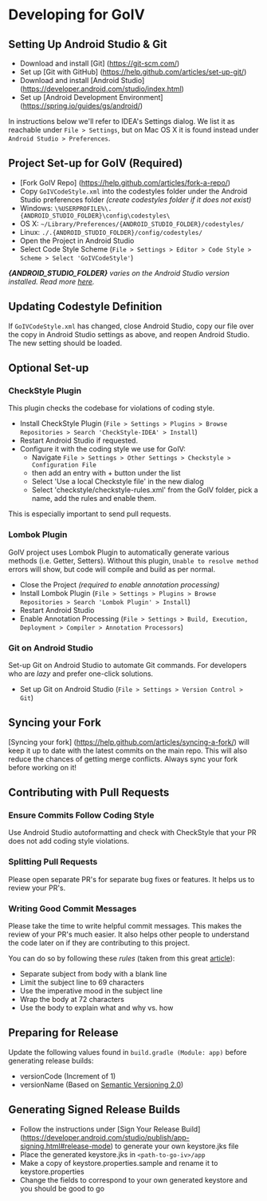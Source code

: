 # Developing for GoIV

## Setting Up Android Studio & Git
* Download and install [Git] (https://git-scm.com/)
* Set up [Git with GitHub] (https://help.github.com/articles/set-up-git/)
* Download and install [Android Studio] (https://developer.android.com/studio/index.html)
* Set up [Android Development Environment] (https://spring.io/guides/gs/android/)

In instructions below we'll refer to IDEA's Settings dialog. We list it as
reachable under `File > Settings`, but on Mac OS X it is found instead under
`Android Studio > Preferences`.

## Project Set-up for GoIV (Required)
* [Fork GoIV Repo] (https://help.github.com/articles/fork-a-repo/)
* Copy `GoIVCodeStyle.xml` into the codestyles folder under the Android Studio preferences folder *(create codestyles folder if it does not exist)*
 *  Windows: `\%USERPROFILE%\.{ANDROID_STUDIO_FOLDER}\config\codestyles\`
 *  OS X: `~/Library/Preferences/{ANDROID_STUDIO_FOLDER}/codestyles/`
 *  Linux: `./.{ANDROID_STUDIO_FOLDER}/config/codestyles/`
* Open the Project in Android Studio
* Select Code Style Scheme (`File > Settings > Editor > Code Style > Scheme > Select 'GoIVCodeStyle'`)

*__{ANDROID_STUDIO_FOLDER}__ varies on the Android Studio version installed. Read more [here](http://tools.android.com/tech-docs/configuration).*

## Updating Codestyle Definition
If `GoIVCodeStyle.xml` has changed, close Android Studio, copy our file over the copy in Android Studio settings as above, and reopen Android Studio. The new setting should be loaded.

## Optional Set-up

### CheckStyle Plugin
This plugin checks the codebase for violations of coding style.
* Install CheckStyle Plugin (`File > Settings > Plugins > Browse Repositories > Search 'CheckStyle-IDEA' > Install`)
* Restart Android Studio if requested.
* Configure it with the coding style we use for GoIV:
  - Navigate `File > Settings > Other Settings > Checkstyle > Configuration File`
  - then add an entry with + button under the list
  - Select 'Use a local Checkstyle file' in the new dialog
  - Select 'checkstyle/checkstyle-rules.xml' from the GoIV folder, pick a name,
    add the rules and enable them.

This is especially important to send pull requests.

### Lombok Plugin
GoIV project uses Lombok Plugin to automatically generate various methods (i.e. Getter, Setters). Without this plugin, `Unable to resolve method` errors will show, but code will compile and build as per normal.
* Close the Project *(required to enable annotation processing)*
* Install Lombok Plugin (`File > Settings > Plugins > Browse Repositories > Search 'Lombok Plugin' > Install`)
* Restart Android Studio
* Enable Annotation Processing (`File > Settings > Build, Execution, Deployment > Compiler > Annotation Processors`)

### Git on Android Studio
Set-up Git on Android Studio to automate Git commands. For developers who are *lazy* and prefer one-click solutions.
* Set up Git on Android Studio (`File > Settings > Version Control > Git`)

## Syncing your Fork
[Syncing your fork] (https://help.github.com/articles/syncing-a-fork/) will keep it up to date with the latest commits on the main repo. This will also reduce the chances of getting merge conflicts. Always sync your fork before working on it!

## Contributing with Pull Requests

### Ensure Commits Follow Coding Style
Use Android Studio autoformatting and check with CheckStyle that your PR does not add coding style violations.

### Splitting Pull Requests
Please open separate PR's for separate bug fixes or features. It helps us to review your PR's.

### Writing Good Commit Messages
Please take the time to write helpful commit messages. This makes the review of your PR's much easier. It also helps other people to understand the code later on if they are contributing to this project.

You can do so by following these *rules* (taken from this great [article](http://chris.beams.io/posts/git-commit/)):

* Separate subject from body with a blank line
* Limit the subject line to 69 characters
* Use the imperative mood in the subject line
* Wrap the body at 72 characters
* Use the body to explain what and why vs. how

## Preparing for Release
Update the following values found in `build.gradle (Module: app)` before generating release builds:
* versionCode (Increment of 1)
* versionName (Based on [Semantic Versioning 2.0](http://semver.org/))

## Generating Signed Release Builds
* Follow the instructions under [Sign Your Release Build] (https://developer.android.com/studio/publish/app-signing.html#release-mode) to generate your own keystore.jks file
* Place the generated keystore.jks in `<path-to-go-iv>/app`
* Make a copy of keystore.properties.sample and rename it to keystore.properties
* Change the fields to correspond to your own generated keystore and you should be good to go
